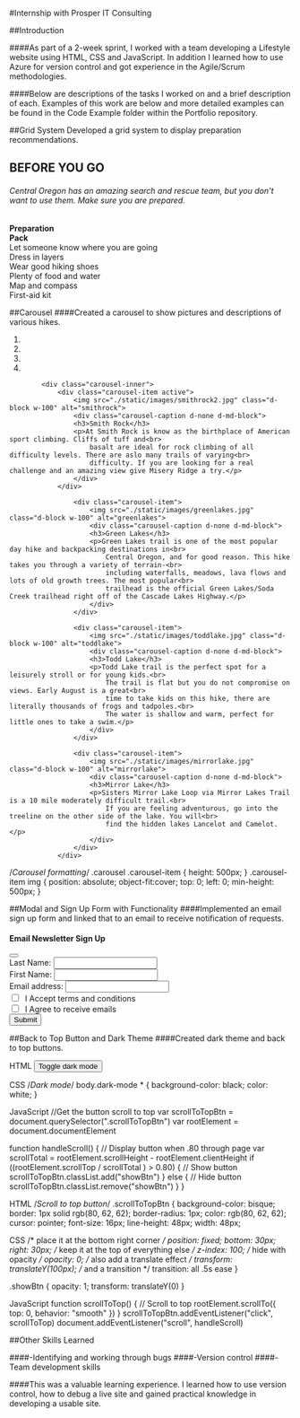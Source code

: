 #Internship with Prosper IT Consulting

##Introduction

####As part of a 2-week sprint, I worked with a team developing a Lifestyle website using HTML, CSS and JavaScript. In addition I learned how to use Azure for version control and got experience in the Agile/Scrum methodologies.

####Below are descriptions of the tasks I worked on and a brief description of each. Examples of this work are below and more detailed examples can be found in the Code Example folder within the Portfolio repository.

##Grid System
Developed a grid system to display preparation recommendations.

<section id="preparation">
                <div class="container">
                    <h1>BEFORE YOU GO</h1>
                    <h6>Central Oregon has an amazing search and rescue team, 
                        but you don't want to use them.  Make sure you are prepared.</h6>
                    <div class="row">
                        <div class="col-sm-6" style="font-weight: bold;">Preparation                           
                        </div>
                        <div class="col-sm-6" style="font-weight: bold;">Pack                        
                        </div>
                    </div>
                    <div class="row">
                        <div class="col-sm-6">
                            Let someone know where you are going<br>
                            Dress in layers<br>
                            Wear good hiking shoes<br>                            
                        </div>
                        <div class="col-sm-6">
                            Plenty of food and water<br>
                            Map and compass<br>
                            First-aid kit<br>
                        </div>
                    </div>                    
                </div>
            </section>

##Carousel
####Created a carousel to show pictures and descriptions of various hikes.

<div id="carouselCaptions" class="carousel slide" data-bs-ride="carousel">
                <ol class="carousel-indicators">
                    <li data-bs-target="#carouselCaptions" data-bs-slide-to="0" class="active"></li>
                    <li data-bs-target="#carouselCaptions" data-bs-slide-to="1"></li>
                    <li data-bs-target="#carouselCaptions" data-bs-slide-to="2"></li>
                    <li data-bs-target="#carouselCaptions" data-bs-slide-to="3"></li>
                </ol>

            <div class="carousel-inner">
                <div class="carousel-item active">
                    <img src="./static/images/smithrock2.jpg" class="d-block w-100" alt="smithrock">
                    <div class="carousel-caption d-none d-md-block">
                    <h3>Smith Rock</h3>
                    <p>At Smith Rock is know as the birthplace of American sport climbing. Cliffs of tuff and<br>
                        basalt are ideal for rock climbing of all difficulty levels. There are aslo many trails of varying<br>
                        difficulty. If you are looking for a real challenge and an amazing view give Misery Ridge a try.</p>
                    </div>
                </div>

                    <div class="carousel-item">
                        <img src="./static/images/greenlakes.jpg" class="d-block w-100" alt="greenlakes">
                        <div class="carousel-caption d-none d-md-block">
                        <h3>Green Lakes</h3>
                        <p>Green Lakes trail is one of the most popular day hike and backpacking destinations in<br>
                            Central Oregon, and for good reason. This hike takes you through a variety of terrain-<br>
                            including waterfalls, meadows, lava flows and lots of old growth trees. The most popular<br>
                            trailhead is the official Green Lakes/Soda Creek trailhead right off of the Cascade Lakes Highway.</p>
                        </div>
                    </div>

                    <div class="carousel-item">
                        <img src="./static/images/toddlake.jpg" class="d-block w-100" alt="toddlake">
                        <div class="carousel-caption d-none d-md-block">
                        <h3>Todd Lake</h3>
                        <p>Todd Lake trail is the perfect spot for a leisurely stroll or for young kids.<br>
                            The trail is flat but you do not compromise on views. Early August is a great<br>
                            time to take kids on this hike, there are literally thousands of frogs and tadpoles.<br>
                            The water is shallow and warm, perfect for little ones to take a swim.</p>
                        </div>
                    </div>

                    <div class="carousel-item">
                        <img src="./static/images/mirrorlake.jpg" class="d-block w-100" alt="mirrorlake">
                        <div class="carousel-caption d-none d-md-block">
                        <h3>Mirror Lake</h3>
                        <p>Sisters Mirror Lake Loop via Mirror Lakes Trail is a 10 mile moderately difficult trail.<br>
                            If you are feeling adventurous, go into the treeline on the other side of the lake. You will<br>
                            find the hidden lakes Lancelot and Camelot.</p>
                        </div>
                    </div>
                </div>
                
 /*Carousel formatting*/
.carousel .carousel-item {
  height: 500px;
}
.carousel-item img {
    position: absolute;
    object-fit:cover;
    top: 0;
    left: 0;
    min-height: 500px;
}

##Modal and Sign Up Form with Functionality
####Implemented an email sign up form and linked that to an email to receive notification of requests.

<div class="modal fade" id="myModal" tabindex="-1" aria-labelledby="modalLabel" aria-hidden="true">
                <div class="modal-dialog">
                <div class="modal-content">
                    <div class="modal-header">
                    <h4 class="modal-title" id="modalLabel">Email Newsletter Sign Up</h4>
                    <button type="button" class="btn-close" data-bs-dismiss="modal" aria-label="Close"></button>
                    </div>
                    <div class="modal-body">
                        <form action="https://formspree.io/f/myybozpp" method="POST" onsubmit='this.submit();this.reset();return false;'>
                            <div class="form-group">
                                <label for="lastName">Last Name:</label>
                                <input type="text" class="form-control" id="lastName" name="name">
                            </div>
                            <div class="form-group">
                                <label for="firstName">First Name:</label>
                                <input type="text" class="form-control" id="firstName" name="name">                                
                            </div>
                            <div class="form-group">
                                <label for="email">Email address:</label>
                                <input type="email" class="form-control" id="email" name="_replyto">
                            </div>
                            <div class="checkbox">
                              <label><input type="checkbox">&nbsp;&nbsp;I Accept terms and conditions</label>
                            </div>
                            <div class="checkbox">
                                <label><input type="checkbox">&nbsp;&nbsp;I Agree to receive emails</label>
                            </div>
                            <button type="submit" class="btn btn-outline-secondary">Submit</button>        
                          </form>                        
                    </div>                    
                </div>
                </div>
            </div>

##Back to Top Button and Dark Theme
####Created dark theme and back to top buttons.

HTML
<button onclick="darkFunction()" class="btn btn-sm btn-outline-secondary" style="z-index: 99;">Toggle dark mode</button>

CSS
/*Dark mode*/
body.dark-mode * {
  background-color: black;
  color: white;
}

JavaScript
//Get the button scroll to top
var scrollToTopBtn = document.querySelector(".scrollToTopBtn")
var rootElement = document.documentElement

function handleScroll() {
  // Display button when .80 through page
  var scrollTotal = rootElement.scrollHeight - rootElement.clientHeight
  if ((rootElement.scrollTop / scrollTotal ) > 0.80) {
    // Show button
    scrollToTopBtn.classList.add("showBtn")
  } else {
    // Hide button
    scrollToTopBtn.classList.remove("showBtn")
  }
}

HTML
/*Scroll to top button*/
.scrollToTopBtn {
  background-color: bisque;
  border: 1px solid rgb(80, 62, 62);
  border-radius: 1px;
  color: rgb(80, 62, 62);
  cursor: pointer;
  font-size: 16px;
  line-height: 48px;
  width: 48px;
  
  CSS
  /* place it at the bottom right corner */
  position: fixed;
  bottom: 30px;
  right: 30px;
  /* keep it at the top of everything else */
  z-index: 100;
  /* hide with opacity */
  opacity: 0;
  /* also add a translate effect */
  transform: translateY(100px);
  /* and a transition */
  transition: all .5s ease
}
    
.showBtn {
  opacity: 1;
  transform: translateY(0)
  }
  
  JavaScript
  function scrollToTop() {
  // Scroll to top
  rootElement.scrollTo({
    top: 0,
    behavior: "smooth"
  })
}
scrollToTopBtn.addEventListener("click", scrollToTop)
document.addEventListener("scroll", handleScroll)

##Other Skills Learned

####-Identifying and working through bugs
####-Version control
####-Team development skills

####This was a valuable learning experience. I learned how to use version control, how to debug a live site and gained practical knowledge in developing a usable site.
